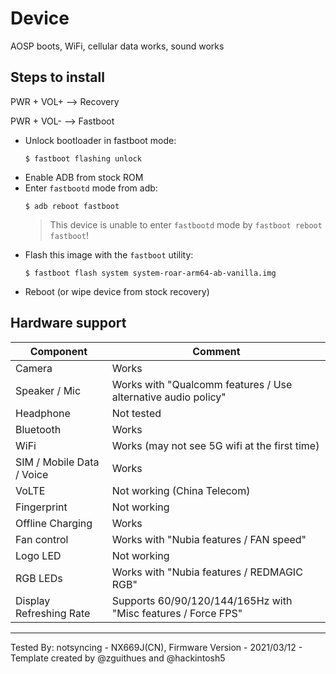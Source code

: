 # Device

AOSP boots, WiFi, cellular data works, sound works

## Steps to install

PWR + VOL+ --> Recovery

PWR + VOL- --> Fastboot

* Unlock bootloader in fastboot mode:
    ```
    $ fastboot flashing unlock
    ```
* Enable ADB from stock ROM
* Enter `fastbootd` mode from adb:
    ```
    $ adb reboot fastboot
    ```
    > This device is unable to enter `fastbootd` mode by `fastboot reboot fastboot`!
* Flash this image with the `fastboot` utility:
    ```
    $ fastboot flash system system-roar-arm64-ab-vanilla.img
    ```
* Reboot (or wipe device from stock recovery)

## Hardware support

| Component                 |      Comment                                              |
|---------------------------|-----------------------------------------------------------|
| Camera                    | Works                                                     |
| Speaker / Mic             | Works with "Qualcomm features / Use alternative audio policy"                                |
| Headphone                 | Not tested |
| Bluetooth                 | Works                                                     |
| WiFi                      | Works (may not see 5G wifi at the first time)                                            |
| SIM / Mobile Data / Voice | Works                                                    |
| VoLTE                     | Not working (China Telecom)                                                    |
| Fingerprint               | Not working                                                    |
| Offline Charging          | Works                                                    |
| Fan control               | Works with "Nubia features / FAN speed"                                                    |
| Logo LED                  | Not working |
| RGB LEDs                  | Works with "Nubia features / REDMAGIC RGB" |
| Display Refreshing Rate   | Supports 60/90/120/144/165Hz with "Misc features / Force FPS" |
---

Tested By: notsyncing - NX669J(CN), Firmware Version - 2021/03/12 - Template created by @zguithues and @hackintosh5
